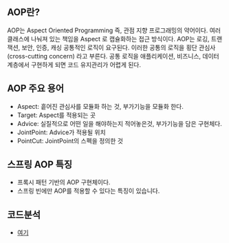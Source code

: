 ## AOP란?
AOP는 Aspect Oriented Programming 즉, 관점 지향 프로그래밍의 약어이다. 여러 클래스에 나눠져 있는 책임을 Aspect 로 캡슐화하는 접근 방식이다. AOP는 로깅, 트랜잭션, 보안, 인증, 캐싱 공통적인 로직이 요구된다. 이러한 공통의 로직을 횡단 관심사(cross-cutting concern) 라고 부른다. 공통 로직을 애플리케이션, 비즈니스, 데이터 계층에서 구현하게 되면 코드 유지관리가 어렵게 된다. 

## AOP 주요 용어
- Aspect: 흩어진 관심사를 모듈화 하는 것, 부가기능을 모듈화 한다. 
- Target: Aspect를 적용되는 곳
- Advice: 실질적으로 어떤 일을 해야하는지 적어놓은것, 부가기능을 담은 구현체다.
- JointPoint: Advice가 적용될 위치
- PointCut: JointPoint의 스펙을 정의한 것

## 스프링 AOP 특징
- 프록시 패턴 기반의 AOP 구현체이다.
- 스프링 빈에만 AOP를 적용할 수 있다는 특징이 있습니다. 

## 코드분석
- [여기](https://thewayitwas.tistory.com/534)
